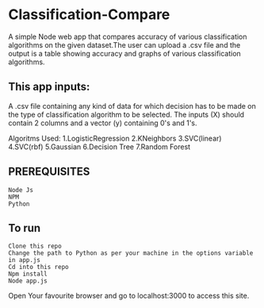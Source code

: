 # Classification-Compare

 A simple Node web app that compares accuracy of various classification algorithms on the given dataset.The user can upload a .csv file and the output is a table showing accuracy and graphs of various classification algorithms.

## This app inputs:

 A .csv file containing any kind of data for which decision has to be made on the type of classification algorithm to be selected.
 The inputs (X) should contain 2 columns and a vector (y) containing 0's and 1's.

Algoritms Used:
1.LogisticRegression
2.KNeighbors
3.SVC(linear)
4.SVC(rbf)
5.Gaussian
6.Decision Tree
7.Random Forest

## PREREQUISITES

```
Node Js
NPM
Python

```

## To run

```
Clone this repo
Change the path to Python as per your machine in the options variable in app.js
Cd into this repo
Npm install
Node app.js
```
Open Your favourite browser and go to localhost:3000 to access this site.
